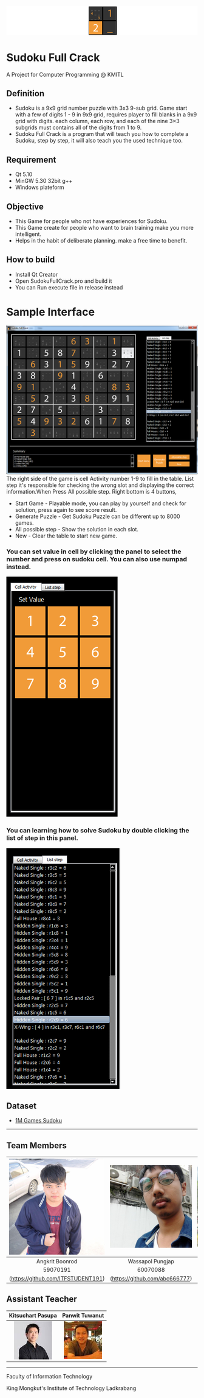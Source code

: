 ﻿![](/src/resource/readmeImg/banner.png)

# Sudoku Full Crack
A Project for Computer Programming @ KMITL

## Definition
* Sudoku is a 9x9 grid number puzzle with 3x3 9-sub grid. Game start with a few of digits 1 - 9 in 9x9 grid,
requires player to fill blanks in a 9x9 grid with digits. each column, each row, and each of the nine 3×3 subgrids must contains all of the digits from 1 to 9.
* Sudoku Full Crack is a program that will teach you how to complete a Sudoku, step by step, it will also teach you the used technique too.

## Requirement 
* Qt 5.10
* MinGW 5.30 32bit g++
* Windows plateform

## Objective
* This Game for people who not have experiences for Sudoku.
* This Game create for people who want to brain training make you more intelligent.
* Helps in the habit of deliberate planning. make a free time to benefit.

## How to build
* Install Qt Creator
* Open SudokuFullCrack.pro and build it
* You can Run execute file in release instead

# Sample Interface
![](/src/resource/readmeImg/ui_3.png)
The right side of the game is cell Activity number 1-9 to fill in the table.
List step it's responsible for checking the wrong slot and displaying the correct information.When Press All possible step.
Right bottom is 4 buttons, 
* Start Game - Playable mode, you can play by yourself and check for solution, press again to see score result.
* Generate Puzzle - Get Sudoku Puzzle can be different up to 8000 games.
* All possible step - Show the solution in each slot.
* New - Clear the table to start new game.<br>
### You can set value in cell by clicking the panel to select the number and press on sudoku cell. You can also use numpad instead.
![](/src/resource/readmeImg/ui_1.png)<br>
### You can learning how to solve Sudoku by double clicking the list of step in this panel.
![](/src/resource/readmeImg/ui_2.png)<br>

## Dataset
* [1M Games Sudoku](https://www.kaggle.com/bryanpark/sudoku)

---

## Team Members
|![](/src/resource/readmeImg/pic_59070191.jpg)|![](/src/resource/readmeImg/pic_60070088.jpg)|![](/src/resource/readmeImg/pic_60070099.jpg)|
|:-:|:-:|:-:|
|Angkrit Boonrod|Wassapol Pungjap|Supakit Rodthong|
|59070191|60070088|60070099|
|(https://github.com/ITFSTUDENT191)|(https://github.com/abc666777)|(https://github.com/KurokoChu)


## Assistant Teacher
|Kitsuchart Pasupa|Panwit Tuwanut|
|:-:|:-:|
|![](/src/resource/readmeImg/pic_Oung.png)|![](/src/resource/readmeImg/pic_Panwit.png)|

---

Faculty of Information Technology

King Mongkut's Institute of Technology Ladkrabang
